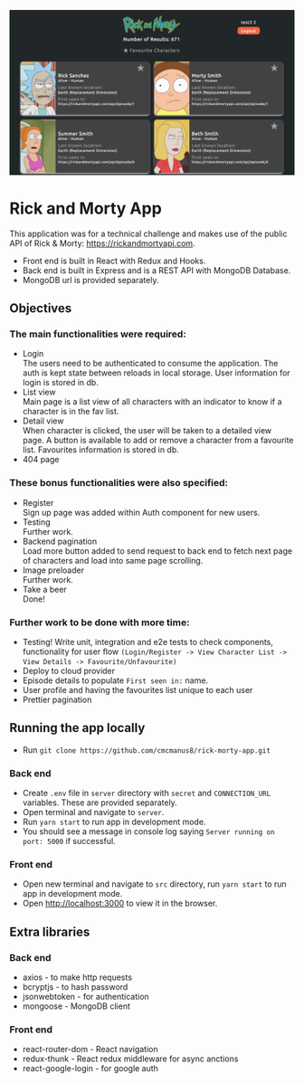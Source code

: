 ![alt text](https://github.com/cmcmanus8/rick-morty-app/blob/main/src/images/screenshot.png?raw=true)

# Rick and Morty App

This application was for a technical challenge and makes use of the public API of Rick & Morty: https://rickandmortyapi.com.

- Front end is built in React with Redux and Hooks.
- Back end is built in Express and is a REST API with MongoDB Database.
- MongoDB url is provided separately.

## Objectives

### The main functionalities were required:

- Login\
The users need to be authenticated to consume the application. The auth is kept state between reloads in local storage. User information for login is stored in db.
- List view\
Main page is a list view of all characters with an indicator to know if a character is in the fav list.
- Detail view\
When character is clicked, the user will be taken to a detailed view page. A button is available to add or remove a character from a favourite list. Favourites information is stored in db.
- 404 page

### These bonus functionalities were also specified:

- Register\
Sign up page was added within Auth component for new users.
- Testing\
Further work.
- Backend pagination\
Load more button added to send request to back end to fetch next page of characters and load into same page scrolling.
- Image preloader\
Further work.
- Take a beer\
Done!

### Further work to be done with more time:
- Testing! Write unit, integration and e2e tests to check components, functionality for user flow `(Login/Register -> View Character List -> View Details -> Favourite/Unfavourite)`
- Deploy to cloud provider
- Episode details to populate `First seen in:` name.
- User profile and having the favourites list unique to each user
- Prettier pagination

## Running the app locally
- Run `git clone https://github.com/cmcmanus8/rick-morty-app.git`

### Back end
- Create `.env` file in `server` directory with `secret` and `CONNECTION_URL` variables. These are provided separately.
- Open terminal and navigate to `server`.
- Run `yarn start` to run app in development mode.
- You should see a message in console log saying `Server running on port: 5000` if successful.

### Front end
- Open new terminal and navigate to `src` directory, run `yarn start` to run app in development mode.
- Open [http://localhost:3000](http://localhost:3000) to view it in the browser.

## Extra libraries

### Back end
- axios - to make http requests
- bcryptjs - to hash password
- jsonwebtoken - for authentication
- mongoose - MongoDB client

### Front end
- react-router-dom - React navigation
- redux-thunk - React redux middleware for async anctions
- react-google-login - for google auth
